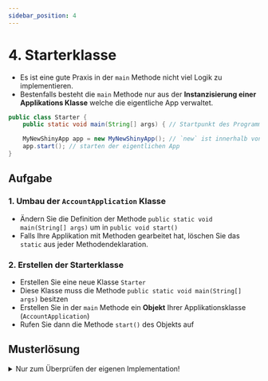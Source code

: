 ```yaml
---
sidebar_position: 4
---
```


# 4. Starterklasse

- Es ist eine gute Praxis in der `main` Methode nicht viel Logik zu implementieren.
- Bestenfalls besteht die `main` Methode nur aus der **Instanzisierung einer Applikations Klasse** welche die eigentliche App verwaltet.

```java title="Starter.java als Beispiel"
public class Starter {
    public static void main(String[] args) { // Startpunkt des Programms, ist immer static!

    MyNewShinyApp app = new MyNewShinyApp(); // `new` ist innerhalb von `static` erlaubt
    app.start(); // starten der eigentlichen App
}
```

## Aufgabe

### 1. Umbau der `AccountApplication` Klasse

- Ändern Sie die Definition der Methode `public static void main(String[] args)` um in `public void start()`
- Falls Ihre Applikation mit Methoden gearbeitet hat, löschen Sie das `static` aus jeder Methodendeklaration.

### 2. Erstellen der Starterklasse

- Erstellen Sie eine neue Klasse `Starter`
- Diese Klasse muss die Methode `public static void main(String[] args)` besitzen
- Erstellen Sie in der `main` Methode ein **Objekt** Ihrer Applikationsklasse (`AccountApplication`)
- Rufen Sie dann die Methode `start()` des Objekts auf

## Musterlösung

<details>
<summary>Nur zum Überprüfen der eigenen Implementation!</summary>


```java title="Starter.java"
public class Starter {
  public static void main(String[] args) {
    AccountApplication app = new ApplicationForStarter();
    app.start();
  }
}
```

```java title="AccountApplication.java"
import java.util.Scanner;

public class AccountApplicationV2 {
  public static void main(String[] args) {
    Scanner scanner = new Scanner(System.in);
    Account account = new Account();  // hier wird ein Objekt der Klasse `Account` erstellt
    double amount = 0;
    String command = "";

    System.out.println("Welcome to the account application");
    do {
      System.out.println("Please enter the amount, 0 (zero) to terminate");
      amount = scanner.nextDouble();
      if (amount != 0) {
        System.out.println("To deposit, press +, to withdraw press -");
        command = scanner.next();
        if (command.equals("+")) {
          account.deposit(amount);
        } else if (command.equals("-")) {
          account.withdraw(amount); 
        }
      }
    } while (amount != 0);
    System.out.println("Final balance: " + account.getBalance()); 

    scanner.close();
  }
}
```

```java title="Account.java"
public class Account {
  private double balance;             // englisch für "kontostand"

  public void deposit(double value) { // englisch für "einzahlen"
    balance += value;
  }

  public void withdraw(double value) { // englisch für "auszahlen"
    balance -= value;
  }

  public double getBalance() { 
    return balance;
  }
}
```

</details>
